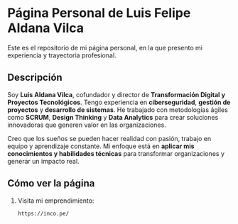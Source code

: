# Página Personal de Luis Felipe Aldana Vilca

Este es el repositorio de mi página personal, en la que presento mi experiencia y trayectoria profesional.

## Descripción

Soy **Luis Aldana Vilca**, cofundador y director de **Transformación Digital y Proyectos Tecnológicos**. Tengo experiencia en **ciberseguridad**, **gestión de proyectos** y **desarrollo de sistemas**. He trabajado con metodologías ágiles como **SCRUM**, **Design Thinking** y **Data Analytics** para crear soluciones innovadoras que generen valor en las organizaciones.

Creo que los sueños se pueden hacer realidad con pasión, trabajo en equipo y aprendizaje constante. Mi enfoque está en **aplicar mis conocimientos y habilidades técnicas** para transformar organizaciones y generar un impacto real.

## Cómo ver la página

1. Visita mi emprendimiento:
   ```bash
   https://inco.pe/

